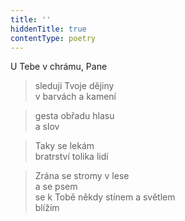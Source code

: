 ```yaml
---
title: ''
hiddenTitle: true
contentType: poetry
---
```


<section>

>   

</section>

<section>

>   

</section>

<section>

U Tebe v chrámu, Pane

> sleduji Tvoje dějiny  
> v barvách a kamení

</section>

<section>

> gesta obřadu hlasu  
> a slov

</section>

<section>

> Taky se lekám  
> bratrství tolika lidí

</section>

<section>

> Zrána se stromy v lese  
> a se psem  
> se k Tobě někdy stínem a světlem  
> blížím

</section>
